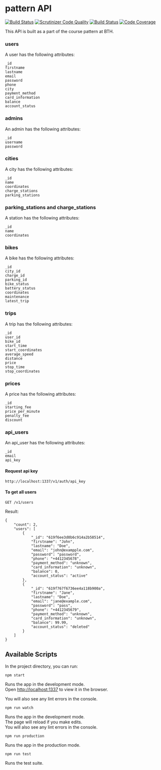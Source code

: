 # pattern API
[![Build Status](https://app.travis-ci.com/wadholm/pattern-backend.svg?branch=main)](https://app.travis-ci.com/wadholm/pattern-backend)
[![Scrutinizer Code Quality](https://scrutinizer-ci.com/g/wadholm/pattern-backend/badges/quality-score.png?b=main)](https://scrutinizer-ci.com/g/wadholm/pattern-backend/?branch=main)
[![Build Status](https://scrutinizer-ci.com/g/wadholm/pattern-backend/badges/build.png?b=main)](https://scrutinizer-ci.com/g/wadholm/pattern-backend/build-status/main)
[![Code Coverage](https://scrutinizer-ci.com/g/wadholm/pattern-backend/badges/coverage.png?b=main)](https://scrutinizer-ci.com/g/wadholm/pattern-backend/?branch=main)


This API is built as a part of the course pattern at BTH.

### users

A user has the following attributes:
```
_id
firstname
lastname
email
password
phone
city
payment_method
card_information
balance
account_status
```

### admins

An admin has the following attributes:
```
_id
username
password
```

### cities

A city has the following attributes:
```
_id
name
coordinates
charge_stations
parking_stations
```

### parking_stations and charge_stations

A station has the following attributes:
```
_id
name
coordinates
```

### bikes

A bike has the following attributes:
```
_id
city_id
charge_id
parking_id
bike_status
battery_status
coordinates
maintenance
latest_trip
```

### trips

A trip has the following attributes:
```
_id
user_id
bike_id
start_time
start_coordinates
average_speed
distance
price
stop_time
stop_coordinates
```

### prices

A price has the following attributes:
```
_id
starting_fee
price_per_minute
penalty_fee
discount
```

### api_users

An api_user has the following attributes:
```
_id
email
api_key
```

#### Request api key
```
http://localhost:1337/v1/auth/api_key
```

#### To get all users
```
GET /v1/users
```
Result:
```
{
    "count": 2,
    "users": [
        {
            "_id": "619f6ee3d0b6c914a2b58514",
            "firstname": "John",
            "lastname": "Doe",
            "email": "john@exampple.com",
            "password": "password",
            "phone": "+4412345678",
            "payment_method": "unknown",
            "card_information": "unknown",
            "balance": 0,
            "account_status": "active"
        },
        {
            "_id": "619f767f6736ee4a118b900a",
            "firstname": "Jane",
            "lastname": "Doe",
            "email": "jane@example.com",
            "password": "pass",
            "phone": "+4412345679",
            "payment_method": "unknown",
            "card_information": "unknown",
            "balance": 99.99,
            "account_status": "deleted"
        }
    ]
}
```


## Available Scripts

In the project directory, you can run:

```
npm start
```

Runs the app in the development mode.  
Open [http://localhost:1337](http://localhost:1337) to view it in the browser.

You will also see any lint errors in the console.

```
npm run watch
```

Runs the app in the development mode.  
The page will reload if you make edits.  
You will also see any lint errors in the console.

```
npm run production
```

Runs the app in the production mode.  

```
npm run test
```

Runs the test suite.  
